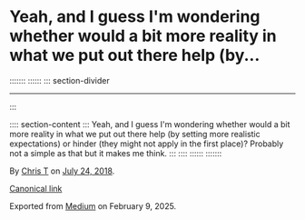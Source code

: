 <div>

# Yeah, and I guess I'm wondering whether would a bit more reality in what we put out there help (by... 

</div>

::::::: 
:::::: 
::: section-divider

------------------------------------------------------------------------
:::

:::: section-content
::: 
Yeah, and I guess I'm wondering whether would a bit more reality in what
we put out there help (by setting more realistic expectations) or hinder
(they might not apply in the first place)? Probably not a simple as that
but it makes me think.
:::
::::
::::::
:::::::

By [Chris T](https://medium.com/@ctdesign) on [July
24, 2018](https://medium.com/p/b2e2f4475c6c).

[Canonical
link](https://medium.com/@ctdesign/yeah-and-i-guess-im-wondering-whether-would-a-bit-more-reality-in-what-we-put-out-there-help-by-b2e2f4475c6c)

Exported from [Medium](https://medium.com) on February 9, 2025.
